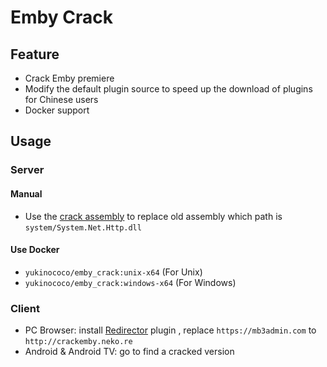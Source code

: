 # Emby Crack

## Feature

- Crack Emby premiere
- Modify the default plugin source to speed up the download of plugins for Chinese users
- Docker support

## Usage

### Server

#### Manual  
- Use the [crack assembly](https://github.com/YukiCoco/EmbyCrack/tree/master/assembly) to replace old assembly which path is  `system/System.Net.Http.dll`

#### Use Docker  

- `yukinococo/emby_crack:unix-x64` (For Unix)
- `yukinococo/emby_crack:windows-x64` (For Windows)

### Client
- PC Browser: install [Redirector](https://chrome.google.com/webstore/detail/redirector/ocgpenflpmgnfapjedencafcfakcekcd) plugin , replace `https://mb3admin.com` to `http://crackemby.neko.re`
- Android & Android TV: go to find a cracked version

